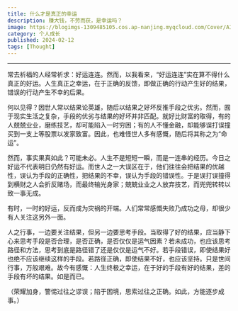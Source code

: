 ```yaml
---
title: 什么才是真正的幸运
description: 赚大钱，不劳而获，是幸运吗？
image: https://blogimgs-1309485105.cos.ap-nanjing.myqcloud.com/Cover/AI/crystal-4.png
category: 个人成长
published: 2024-02-12
tags: [Thought]
---
```

-----

常去祈福的人经常祈求：好运连连。然而，以我看来，“好运连连”实在算不得什么真正的好运。人生真正之幸运，在于正确的反馈，即做正确的行动产生好的结果，错误的行动产生不幸的后果。

何以见得？因世人常以结果论英雄，随后以结果之好坏反推手段之优劣。然而，囿于现实生活之复杂，手段的优劣与结果的好坏并非匹配。就好比财富的取得，有的人兢兢业业，磨练技艺，却可能陷入一时穷困；有的人不懂金融，却能够误打误撞买到一支上等股票以发家致富。因此，也难怪世人多有感慨，随后将其称之为“命运”。

然而，事实果真如此？可能未必。人生不是短短一瞬，而是一连串的经历。今日之好运不代表明日仍然有好运。而世人之一大误区在于，他们往往会把结果的优越性，误认为手段的正确性，把结果的不幸，误认为手段的错误性。于是误打误撞得到横财之人会折反赌场，而最终输光身家；兢兢业业之人放弃技艺，而兜兜转转以致一事无成。

有时，一时的好运，反而成为灾祸的开端。人们常常感慨失败乃成功之母，却很少有人关注这另外一面。

人之行事，一边要关注结果，但另一边要思考手段。当取得了好的结果，应当静下心来思考手段是否合理，是否正确，是否仅仅是运气因素？若未成功，也应该思考路径和方法，思考到底是路径错了还是仅仅是运气不好。若手段错误，即使结果好也绝不应该继续这样的手段。若路径正确，即使结果不好，也应该坚持。只是世间行事，万般艰难。故今有感慨：人生终极之幸运，在于好的手段有好的结果，差的手段有坏的结果。如是而已。

（荣耀加身，警惕过往之谬误；陷于困境，思索过往之正确。如此，方能逐步成事。）
